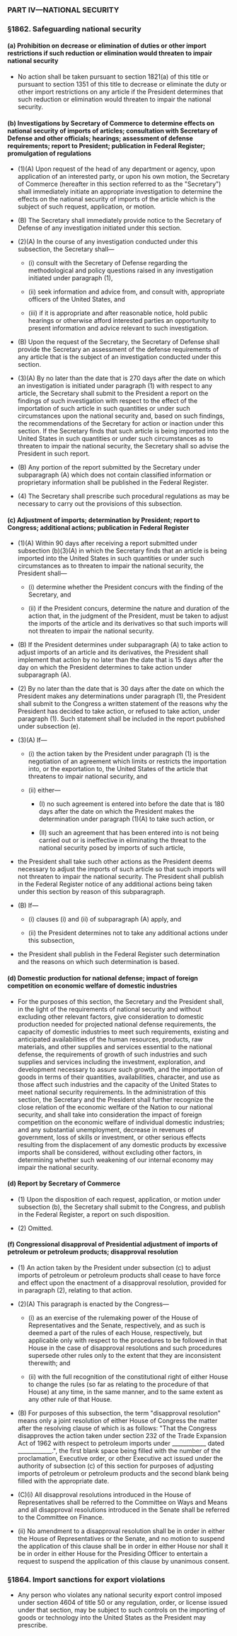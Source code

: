 ### PART IV—NATIONAL SECURITY

### §1862. Safeguarding national security
#### (a) Prohibition on decrease or elimination of duties or other import restrictions if such reduction or elimination would threaten to impair national security
* No action shall be taken pursuant to section 1821(a) of this title or pursuant to section 1351 of this title to decrease or eliminate the duty or other import restrictions on any article if the President determines that such reduction or elimination would threaten to impair the national security.

#### (b) Investigations by Secretary of Commerce to determine effects on national security of imports of articles; consultation with Secretary of Defense and other officials; hearings; assessment of defense requirements; report to President; publication in Federal Register; promulgation of regulations
* (1)(A) Upon request of the head of any department or agency, upon application of an interested party, or upon his own motion, the Secretary of Commerce (hereafter in this section referred to as the "Secretary") shall immediately initiate an appropriate investigation to determine the effects on the national security of imports of the article which is the subject of such request, application, or motion.

* (B) The Secretary shall immediately provide notice to the Secretary of Defense of any investigation initiated under this section.

* (2)(A) In the course of any investigation conducted under this subsection, the Secretary shall—

  * (i) consult with the Secretary of Defense regarding the methodological and policy questions raised in any investigation initiated under paragraph (1),

  * (ii) seek information and advice from, and consult with, appropriate officers of the United States, and

  * (iii) if it is appropriate and after reasonable notice, hold public hearings or otherwise afford interested parties an opportunity to present information and advice relevant to such investigation.


* (B) Upon the request of the Secretary, the Secretary of Defense shall provide the Secretary an assessment of the defense requirements of any article that is the subject of an investigation conducted under this section.

* (3)(A) By no later than the date that is 270 days after the date on which an investigation is initiated under paragraph (1) with respect to any article, the Secretary shall submit to the President a report on the findings of such investigation with respect to the effect of the importation of such article in such quantities or under such circumstances upon the national security and, based on such findings, the recommendations of the Secretary for action or inaction under this section. If the Secretary finds that such article is being imported into the United States in such quantities or under such circumstances as to threaten to impair the national security, the Secretary shall so advise the President in such report.

* (B) Any portion of the report submitted by the Secretary under subparagraph (A) which does not contain classified information or proprietary information shall be published in the Federal Register.

* (4) The Secretary shall prescribe such procedural regulations as may be necessary to carry out the provisions of this subsection.

#### (c) Adjustment of imports; determination by President; report to Congress; additional actions; publication in Federal Register
* (1)(A) Within 90 days after receiving a report submitted under subsection (b)(3)(A) in which the Secretary finds that an article is being imported into the United States in such quantities or under such circumstances as to threaten to impair the national security, the President shall—

  * (i) determine whether the President concurs with the finding of the Secretary, and

  * (ii) if the President concurs, determine the nature and duration of the action that, in the judgment of the President, must be taken to adjust the imports of the article and its derivatives so that such imports will not threaten to impair the national security.


* (B) If the President determines under subparagraph (A) to take action to adjust imports of an article and its derivatives, the President shall implement that action by no later than the date that is 15 days after the day on which the President determines to take action under subparagraph (A).

* (2) By no later than the date that is 30 days after the date on which the President makes any determinations under paragraph (1), the President shall submit to the Congress a written statement of the reasons why the President has decided to take action, or refused to take action, under paragraph (1). Such statement shall be included in the report published under subsection (e).

* (3)(A) If—

  * (i) the action taken by the President under paragraph (1) is the negotiation of an agreement which limits or restricts the importation into, or the exportation to, the United States of the article that threatens to impair national security, and

  * (ii) either—

    * (I) no such agreement is entered into before the date that is 180 days after the date on which the President makes the determination under paragraph (1)(A) to take such action, or

    * (II) such an agreement that has been entered into is not being carried out or is ineffective in eliminating the threat to the national security posed by imports of such article,


* the President shall take such other actions as the President deems necessary to adjust the imports of such article so that such imports will not threaten to impair the national security. The President shall publish in the Federal Register notice of any additional actions being taken under this section by reason of this subparagraph.

* (B) If—

  * (i) clauses (i) and (ii) of subparagraph (A) apply, and

  * (ii) the President determines not to take any additional actions under this subsection,


* the President shall publish in the Federal Register such determination and the reasons on which such determination is based.

#### (d) Domestic production for national defense; impact of foreign competition on economic welfare of domestic industries
* For the purposes of this section, the Secretary and the President shall, in the light of the requirements of national security and without excluding other relevant factors, give consideration to domestic production needed for projected national defense requirements, the capacity of domestic industries to meet such requirements, existing and anticipated availabilities of the human resources, products, raw materials, and other supplies and services essential to the national defense, the requirements of growth of such industries and such supplies and services including the investment, exploration, and development necessary to assure such growth, and the importation of goods in terms of their quantities, availabilities, character, and use as those affect such industries and the capacity of the United States to meet national security requirements. In the administration of this section, the Secretary and the President shall further recognize the close relation of the economic welfare of the Nation to our national security, and shall take into consideration the impact of foreign competition on the economic welfare of individual domestic industries; and any substantial unemployment, decrease in revenues of government, loss of skills or investment, or other serious effects resulting from the displacement of any domestic products by excessive imports shall be considered, without excluding other factors, in determining whether such weakening of our internal economy may impair the national security.

#### (d) Report by Secretary of Commerce
* (1) Upon the disposition of each request, application, or motion under subsection (b), the Secretary shall submit to the Congress, and publish in the Federal Register, a report on such disposition.

* (2) Omitted.

#### (f) Congressional disapproval of Presidential adjustment of imports of petroleum or petroleum products; disapproval resolution
* (1) An action taken by the President under subsection (c) to adjust imports of petroleum or petroleum products shall cease to have force and effect upon the enactment of a disapproval resolution, provided for in paragraph (2), relating to that action.

* (2)(A) This paragraph is enacted by the Congress—

  * (i) as an exercise of the rulemaking power of the House of Representatives and the Senate, respectively, and as such is deemed a part of the rules of each House, respectively, but applicable only with respect to the procedures to be followed in that House in the case of disapproval resolutions and such procedures supersede other rules only to the extent that they are inconsistent therewith; and

  * (ii) with the full recognition of the constitutional right of either House to change the rules (so far as relating to the procedure of that House) at any time, in the same manner, and to the same extent as any other rule of that House.


* (B) For purposes of this subsection, the term "disapproval resolution" means only a joint resolution of either House of Congress the matter after the resolving clause of which is as follows: "That the Congress disapproves the action taken under section 232 of the Trade Expansion Act of 1962 with respect to petroleum imports under \_\_\_\_\_\_\_\_\_\_\_\_ dated \_\_\_\_\_\_\_\_\_\_\_\_.", the first blank space being filled with the number of the proclamation, Executive order, or other Executive act issued under the authority of subsection (c) of this section for purposes of adjusting imports of petroleum or petroleum products and the second blank being filled with the appropriate date.

* (C)(i) All disapproval resolutions introduced in the House of Representatives shall be referred to the Committee on Ways and Means and all disapproval resolutions introduced in the Senate shall be referred to the Committee on Finance.

* (ii) No amendment to a disapproval resolution shall be in order in either the House of Representatives or the Senate, and no motion to suspend the application of this clause shall be in order in either House nor shall it be in order in either House for the Presiding Officer to entertain a request to suspend the application of this clause by unanimous consent.

### §1864. Import sanctions for export violations
* Any person who violates any national security export control imposed under section 4604 of title 50 or any regulation, order, or license issued under that section, may be subject to such controls on the importing of goods or technology into the United States as the President may prescribe.